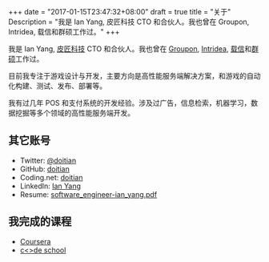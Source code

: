 +++
date = "2017-01-15T23:47:32+08:00"
draft = true
title = "关于"
Description = "我是 Ian Yang, 皮匠科技 CTO 和合伙人。我也曾在 Groupon, Intridea, 载信和群硕工作过。"
+++

我是 Ian Yang, [皮匠科技][1] CTO 和合伙人。我也曾在 [Groupon][2], [Intridea][3], [载信][4]和[群硕][5]工作过。

目前我专注于游戏设计与开发，主要方向是高性能服务端解决方案，和游戏的自动化构建、测试、发布、部署等。

我有过几年 POS 和支付系统的开发经验。涉及过广告，信息检索，机器学习，数据挖掘等多个领域的高性能服务端开发。

## 其它账号

- Twitter: [@doitian][8]
- GitHub: [doitian][9]
- Coding.net: [doitian][13]
- LinkedIn: [Ian Yang][7]
- Resume: [software\_engineer-ian\_yang.pdf][6]

## 我完成的课程

- [Coursera][11]
- [c\<\>de school][12]

[1]:	https://www.3pjgames.com
[2]:	http://www.groupon.com/
[3]:	http://www.intridea.com
[4]:	http://www.izenesoft.com
[5]:	http://www.augmentum.com
[6]:	https://dl.dropbox.com/u/328394/lead_software_engineer-ian_yang.pdf
[7]:	http://www.linkedin.com/in/ianyang
[8]:	https://twitter.com/doitian
[9]:	https://github.com/doitian
[11]:	https://www.coursera.org/user/i/bbafd1ce323b828803f265dba73d9968
[12]:	http://www.codeschool.com/users/iany
[13]: https://coding.net/u/doitian
